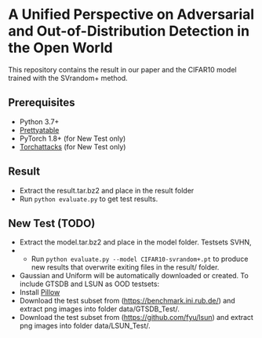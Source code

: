 #  A Unified Perspective on Adversarial and Out-of-Distribution Detection in the Open World

This repository contains the result in our paper and the CIFAR10 model trained with the SVrandom+ method.

## Prerequisites
* Python 3.7+
* [Prettyatable](https://pypi.org/project/prettytable/)
* PyTorch 1.8+ (for New Test only)
* [Torchattacks](https://github.com/Harry24k/adversarial-attacks-pytorch) (for New Test only)


## Result
* Extract the result.tar.bz2 and place in the result folder
* Run `python evaluate.py` to get test results.

## New Test (TODO)
* Extract the model.tar.bz2 and place in the model folder. Testsets SVHN, 
* * Run `python evaluate.py --model CIFAR10-svrandom+.pt` to produce new results that overwrite exiting files in the result/ folder.
* Gaussian and Uniform will be automatically downloaded or created. To include GTSDB and LSUN as OOD testsets:
*    Install [Pillow](https://pillow.readthedocs.io/en/stable/)
*    Download the test subset from (https://benchmark.ini.rub.de/) and extract png images into folder data/GTSDB_Test/. 
*    Download the test subset from (https://github.com/fyu/lsun) and extract png images into folder data/LSUN_Test/.

